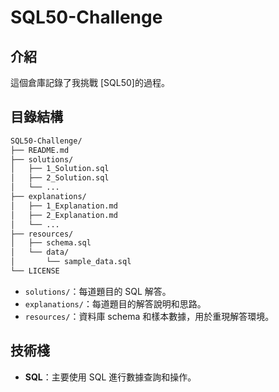 # SQL50-Challenge

## 介紹
這個倉庫記錄了我挑戰 [SQL50]的過程。

## 目錄結構
```bash
SQL50-Challenge/
├── README.md
├── solutions/
│   ├── 1_Solution.sql
│   ├── 2_Solution.sql
│   └── ...
├── explanations/
│   ├── 1_Explanation.md
│   ├── 2_Explanation.md
│   └── ...
├── resources/
│   ├── schema.sql
│   └── data/
│       └── sample_data.sql
└── LICENSE
```
- `solutions/`：每道題目的 SQL 解答。
- `explanations/`：每道題目的解答說明和思路。
- `resources/`：資料庫 schema 和樣本數據，用於重現解答環境。


## 技術棧
- **SQL**：主要使用 SQL 進行數據查詢和操作。

